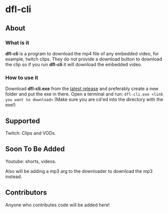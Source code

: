 # dfl-cli

## About

### What is it

**dfl-cli** is a program to download the mp4 file of any embedded video, for example, twitch clips. They do not provide a download button to download the clip so if you run **dfl-cli** it will download the embedded video.

### How to use it

Download **dfl-cli.exe** from the [latest release](https://github.com/Uvxtq/dfl-cli/releases/latest) and preferably create a new folder and put the exe in there. Open a terminal and run: ```dfl-cli.exe <link you want to download>``` (Make sure you are cd'ed into the directory with the exe!)

## Supported

Twitch: Clips and VODs.

## Soon To Be Added

Youtube: shorts, videos.

Also will be adding a mp3 arg to the downloader to download the mp3 instead.

## Contributors

Anyone who contributes code will be added here!
